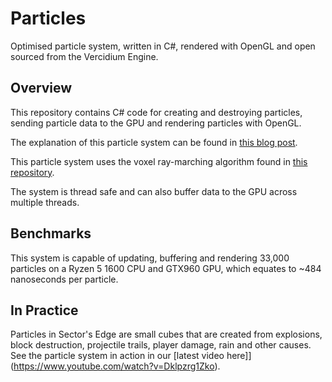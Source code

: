 # Particles
Optimised particle system, written in C#, rendered with OpenGL and open sourced from the Vercidium Engine.

## Overview

This repository contains C# code for creating and destroying particles, sending particle data to the GPU and rendering particles with OpenGL.

The explanation of this particle system can be found in  [this blog post](https://vercidium.com/blog/optimised-particles/).

This particle system uses the voxel ray-marching algorithm found in [this repository](https://github.com/Vercidium/voxel-ray-marching).

The system is thread safe and can also buffer data to the GPU across multiple threads.

## Benchmarks
This system is capable of updating, buffering and rendering 33,000 particles on a Ryzen 5 1600 CPU and GTX960 GPU, which equates to ~484 nanoseconds per particle.

## In Practice
Particles in Sector's Edge are small cubes that are created from explosions, block destruction, projectile trails, player damage, rain and other causes. See the particle system in action in our [latest video here]](https://www.youtube.com/watch?v=Dklpzrg1Zko).